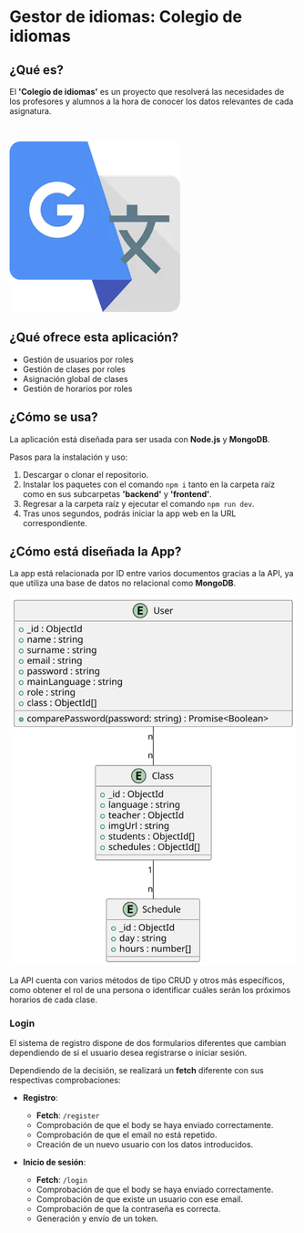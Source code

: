 # Gestor de idiomas: Colegio de idiomas

## ¿Qué es?

El **'Colegio de idiomas'** es un proyecto que resolverá las necesidades de los profesores y alumnos a la hora de conocer los datos relevantes de cada asignatura.

&nbsp;

![Language Manager](frontend/src/assets/Logo.webp)

## ¿Qué ofrece esta aplicación?

- Gestión de usuarios por roles
- Gestión de clases por roles
- Asignación global de clases
- Gestión de horarios por roles

## ¿Cómo se usa?

La aplicación está diseñada para ser usada con **Node.js** y **MongoDB**.

Pasos para la instalación y uso:

1. Descargar o clonar el repositorio.
2. Instalar los paquetes con el comando `npm i` tanto en la carpeta raíz como en sus subcarpetas **'backend'** y **'frontend'**.
3. Regresar a la carpeta raíz y ejecutar el comando `npm run dev`.
4. Tras unos segundos, podrás iniciar la app web en la URL correspondiente.

## ¿Cómo está diseñada la App?

La app está relacionada por ID entre varios documentos gracias a la API, ya que utiliza una base de datos no relacional como **MongoDB**.

![Base de datos](DiagramaDB.svg)

La API cuenta con varios métodos de tipo CRUD y otros más específicos, como obtener el rol de una persona o identificar cuáles serán los próximos horarios de cada clase.

### Login

El sistema de registro dispone de dos formularios diferentes que cambian dependiendo de si el usuario desea registrarse o iniciar sesión.

Dependiendo de la decisión, se realizará un **fetch** diferente con sus respectivas comprobaciones:

- **Registro**:

  - **Fetch**: `/register`
  - Comprobación de que el body se haya enviado correctamente.
  - Comprobación de que el email no está repetido.
  - Creación de un nuevo usuario con los datos introducidos.

- **Inicio de sesión**:
  - **Fetch**: `/login`
  - Comprobación de que el body se haya enviado correctamente.
  - Comprobación de que existe un usuario con ese email.
  - Comprobación de que la contraseña es correcta.
  - Generación y envío de un token.
